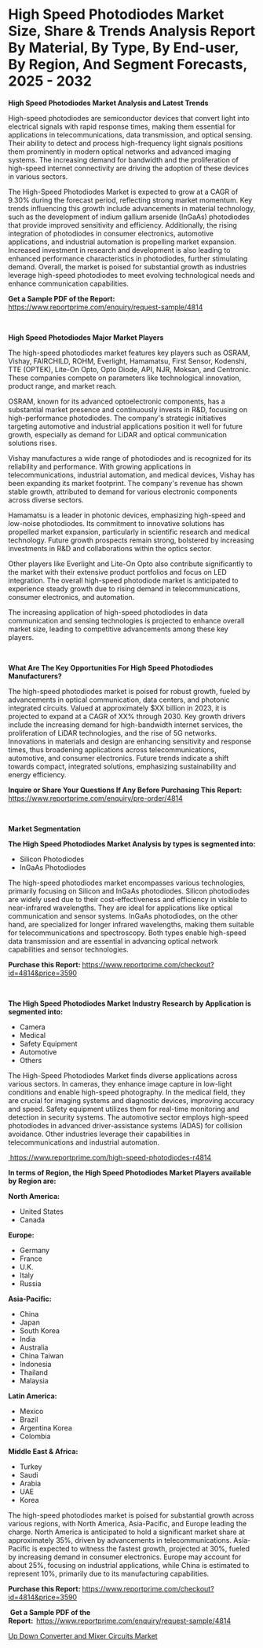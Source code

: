 <p><h1>High Speed Photodiodes Market Size, Share & Trends Analysis Report By Material, By Type, By End-user, By Region, And Segment Forecasts, 2025 - 2032</h1></p><p><strong>High Speed Photodiodes Market Analysis and Latest Trends</strong></p>
<p><p>High-speed photodiodes are semiconductor devices that convert light into electrical signals with rapid response times, making them essential for applications in telecommunications, data transmission, and optical sensing. Their ability to detect and process high-frequency light signals positions them prominently in modern optical networks and advanced imaging systems. The increasing demand for bandwidth and the proliferation of high-speed internet connectivity are driving the adoption of these devices in various sectors.</p><p>The High-Speed Photodiodes Market is expected to grow at a CAGR of 9.30% during the forecast period, reflecting strong market momentum. Key trends influencing this growth include advancements in material technology, such as the development of indium gallium arsenide (InGaAs) photodiodes that provide improved sensitivity and efficiency. Additionally, the rising integration of photodiodes in consumer electronics, automotive applications, and industrial automation is propelling market expansion. Increased investment in research and development is also leading to enhanced performance characteristics in photodiodes, further stimulating demand. Overall, the market is poised for substantial growth as industries leverage high-speed photodiodes to meet evolving technological needs and enhance communication capabilities.</p></p>
<p><strong>Get a Sample PDF of the Report:&nbsp;</strong> <a href="https://www.reportprime.com/enquiry/request-sample/4814?utm_campaign=3585&utm_medium=2&utm_source=Github&utm_content=ia&utm_term=19032025&utm_id=high-speed-photodiodes">https://www.reportprime.com/enquiry/request-sample/4814</a></p>
<p>&nbsp;</p>
<p><strong>High Speed Photodiodes Major Market Players</strong></p>
<p><p>The high-speed photodiodes market features key players such as OSRAM, Vishay, FAIRCHILD, ROHM, Everlight, Hamamatsu, First Sensor, Kodenshi, TTE (OPTEK), Lite-On Opto, Opto Diode, API, NJR, Moksan, and Centronic. These companies compete on parameters like technological innovation, product range, and market reach.</p><p>OSRAM, known for its advanced optoelectronic components, has a substantial market presence and continuously invests in R&D, focusing on high-performance photodiodes. The company's strategic initiatives targeting automotive and industrial applications position it well for future growth, especially as demand for LiDAR and optical communication solutions rises.</p><p>Vishay manufactures a wide range of photodiodes and is recognized for its reliability and performance. With growing applications in telecommunications, industrial automation, and medical devices, Vishay has been expanding its market footprint. The company's revenue has shown stable growth, attributed to demand for various electronic components across diverse sectors.</p><p>Hamamatsu is a leader in photonic devices, emphasizing high-speed and low-noise photodiodes. Its commitment to innovative solutions has propelled market expansion, particularly in scientific research and medical technology. Future growth prospects remain strong, bolstered by increasing investments in R&D and collaborations within the optics sector.</p><p>Other players like Everlight and Lite-On Opto also contribute significantly to the market with their extensive product portfolios and focus on LED integration. The overall high-speed photodiode market is anticipated to experience steady growth due to rising demand in telecommunications, consumer electronics, and automation.</p><p>The increasing application of high-speed photodiodes in data communication and sensing technologies is projected to enhance overall market size, leading to competitive advancements among these key players.</p></p>
<p>&nbsp;</p>
<p><strong>What Are The Key Opportunities For High Speed Photodiodes Manufacturers?</strong></p>
<p><p>The high-speed photodiodes market is poised for robust growth, fueled by advancements in optical communication, data centers, and photonic integrated circuits. Valued at approximately $XX billion in 2023, it is projected to expand at a CAGR of XX% through 2030. Key growth drivers include the increasing demand for high-bandwidth internet services, the proliferation of LiDAR technologies, and the rise of 5G networks. Innovations in materials and design are enhancing sensitivity and response times, thus broadening applications across telecommunications, automotive, and consumer electronics. Future trends indicate a shift towards compact, integrated solutions, emphasizing sustainability and energy efficiency.</p></p>
<p><strong>Inquire or Share Your Questions If Any Before Purchasing This Report:</strong> <a href="https://www.reportprime.com/enquiry/pre-order/4814?utm_campaign=3585&utm_medium=2&utm_source=Github&utm_content=ia&utm_term=19032025&utm_id=high-speed-photodiodes">https://www.reportprime.com/enquiry/pre-order/4814</a></p>
<p>&nbsp;</p>
<p><strong>Market Segmentation</strong></p>
<p><strong>The High Speed Photodiodes Market Analysis by types is segmented into:</strong></p>
<p><ul><li>Silicon Photodiodes</li><li>InGaAs Photodiodes</li></ul></p>
<p><p>The high-speed photodiodes market encompasses various technologies, primarily focusing on Silicon and InGaAs photodiodes. Silicon photodiodes are widely used due to their cost-effectiveness and efficiency in visible to near-infrared wavelengths. They are ideal for applications like optical communication and sensor systems. InGaAs photodiodes, on the other hand, are specialized for longer infrared wavelengths, making them suitable for telecommunications and spectroscopy. Both types enable high-speed data transmission and are essential in advancing optical network capabilities and sensor technologies.</p></p>
<p><strong>Purchase this Report:&nbsp;</strong><a href="https://www.reportprime.com/checkout?id=4814&price=3590&utm_campaign=3585&utm_medium=2&utm_source=Github&utm_content=ia&utm_term=19032025&utm_id=high-speed-photodiodes">https://www.reportprime.com/checkout?id=4814&price=3590</a></p>
<p>&nbsp;</p>
<p><strong>The High Speed Photodiodes Market Industry Research by Application is segmented into:</strong></p>
<p><ul><li>Camera</li><li>Medical</li><li>Safety Equipment</li><li>Automotive</li><li>Others</li></ul></p>
<p><p>The High-Speed Photodiodes Market finds diverse applications across various sectors. In cameras, they enhance image capture in low-light conditions and enable high-speed photography. In the medical field, they are crucial for imaging systems and diagnostic devices, improving accuracy and speed. Safety equipment utilizes them for real-time monitoring and detection in security systems. The automotive sector employs high-speed photodiodes in advanced driver-assistance systems (ADAS) for collision avoidance. Other industries leverage their capabilities in telecommunications and industrial automation.</p></p>
<p><a href="https://www.reportprime.com/high-speed-photodiodes-r4814?utm_campaign=3585&utm_medium=2&utm_source=Github&utm_content=ia&utm_term=19032025&utm_id=high-speed-photodiodes">&nbsp;https://www.reportprime.com/high-speed-photodiodes-r4814</a></p>
<p><strong>In terms of Region, the High Speed Photodiodes Market Players available by Region are:</strong></p>
<p>
    <p> <strong> North America: </strong>
        <ul>
            <li>United States</li>
            <li>Canada</li>
        </ul>
        </p> 
    <p> <strong> Europe: </strong>
        <ul>
            <li>Germany</li>
            <li>France</li>
            <li>U.K.</li>
            <li>Italy</li>
            <li>Russia</li>
        </ul>
        </p> 
    <p> <strong> Asia-Pacific: </strong>
        <ul>
            <li>China</li>
            <li>Japan</li>
            <li>South Korea</li>
            <li>India</li>
            <li>Australia</li>
            <li>China Taiwan</li>
            <li>Indonesia</li>
            <li>Thailand</li>
            <li>Malaysia</li>
        </ul>
        </p> 
    <p> <strong> Latin America: </strong>
        <ul>
            <li>Mexico</li>
            <li>Brazil</li>
            <li>Argentina Korea</li>
            <li>Colombia</li>
        </ul>
        </p> 
    <p> <strong> Middle East & Africa: </strong>
        <ul>
            <li>Turkey</li>
            <li>Saudi</li>
            <li>Arabia</li>
            <li>UAE</li>
            <li>Korea</li>
        </ul>
    </p>
    </p>
<p><p>The high-speed photodiodes market is poised for substantial growth across various regions, with North America, Asia-Pacific, and Europe leading the charge. North America is anticipated to hold a significant market share at approximately 35%, driven by advancements in telecommunications. Asia-Pacific is expected to witness the fastest growth, projected at 30%, fueled by increasing demand in consumer electronics. Europe may account for about 25%, focusing on industrial applications, while China is estimated to represent 10%, primarily due to its manufacturing capabilities.</p></p>
<p><strong>Purchase this Report: </strong><a href="https://www.reportprime.com/checkout?id=4814&price=3590&utm_campaign=3585&utm_medium=2&utm_source=Github&utm_content=ia&utm_term=19032025&utm_id=high-speed-photodiodes">https://www.reportprime.com/checkout?id=4814&price=3590</a></p>
<p>&nbsp;<strong>Get a Sample PDF of the Report:&nbsp;&nbsp;</strong><a href="https://www.reportprime.com/enquiry/request-sample/4814?utm_campaign=3585&utm_medium=2&utm_source=Github&utm_content=ia&utm_term=19032025&utm_id=high-speed-photodiodes">https://www.reportprime.com/enquiry/request-sample/4814</a></p>
<p><strong></strong></p>
<p><p><a href="https://github.com/yepezkommakp/Market-Research-Report-List-1/blob/main/up-down-converter-and-mixer-circuits-market.md?utm_campaign=3585&utm_medium=2&utm_source=Github&utm_content=ia&utm_term=19032025&utm_id=high-speed-photodiodes">Up Down Converter and Mixer Circuits Market</a></p></p>